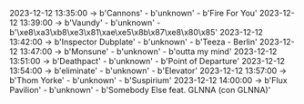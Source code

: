 2023-12-12 13:35:00 -> b'Cannons' - b'unknown' - b'Fire For You'
2023-12-12 13:39:00 -> b'Vaundy' - b'unknown' - b'\xe8\xa3\xb8\xe3\x81\xae\xe5\x8b\x87\xe8\x80\x85'
2023-12-12 13:42:00 -> b'Inspector Dubplate' - b'unknown' - b'Teeza  - Berlin'
2023-12-12 13:47:00 -> b'Monsune' - b'unknown' - b'outta my mind'
2023-12-12 13:51:00 -> b'Deathpact' - b'unknown' - b'Point of Departure'
2023-12-12 13:54:00 -> b'eliminate' - b'unknown' - b'Elevator'
2023-12-12 13:57:00 -> b'Thom Yorke' - b'unknown' - b'Suspirium'
2023-12-12 14:00:00 -> b'Flux Pavilion' - b'unknown' - b'Somebody Else feat. GLNNA (con GLNNA)'
